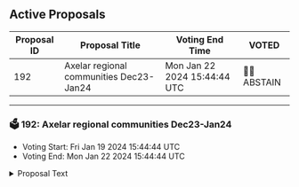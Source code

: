 ## Active Proposals

| Proposal ID | Proposal Title | Voting End Time | VOTED |
|-------------|----------------|-----------------|-------|
| 192 | Axelar regional communities Dec23-Jan24 | Mon Jan 22 2024 15:44:44 UTC | 🤷‍♂️ ABSTAIN |

---

### 🗳 192: Axelar regional communities Dec23-Jan24
- Voting Start: Fri Jan 19 2024 15:44:44 UTC
- Voting End: Mon Jan 22 2024 15:44:44 UTC

<details>
<summary>Proposal Text</summary>
 
This proposal withdraws funds from community pool for funding regional communities as mentioned here:nhttps://community.axelar.network/t/axelar-regional-moderators-master-proposal/2573
</details>
